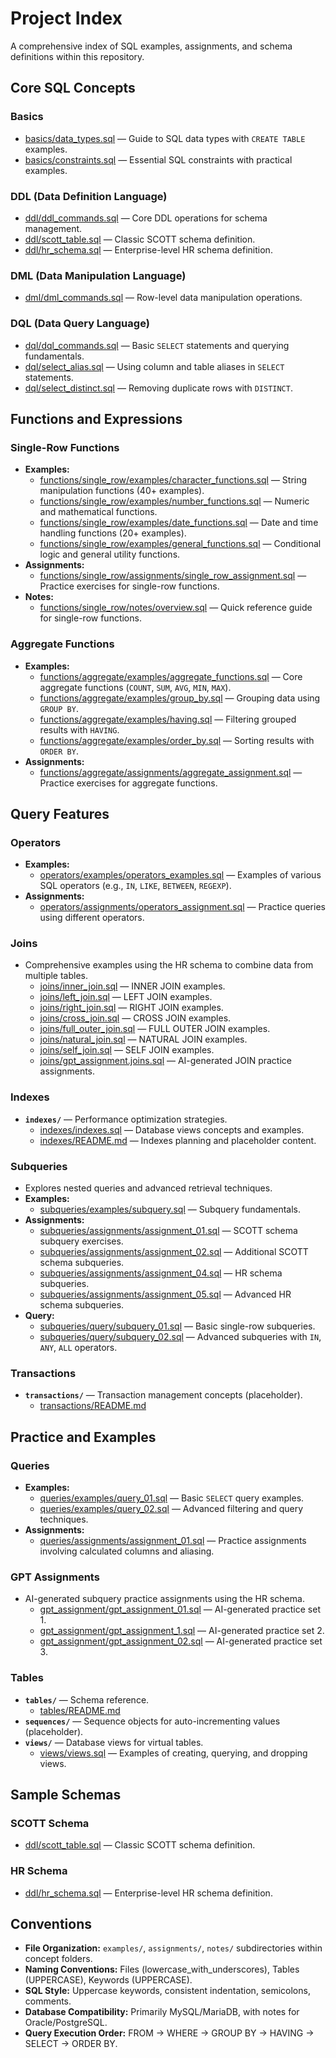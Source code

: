# Project Index

A comprehensive index of SQL examples, assignments, and schema definitions within this repository.

## Core SQL Concepts

### Basics

- [basics/data_types.sql](basics/data_types.sql) — Guide to SQL data types with `CREATE TABLE` examples.
- [basics/constraints.sql](basics/constraints.sql) — Essential SQL constraints with practical examples.

### DDL (Data Definition Language)

- [ddl/ddl_commands.sql](ddl/ddl_commands.sql) — Core DDL operations for schema management.
- [ddl/scott_table.sql](ddl/scott_table.sql) — Classic SCOTT schema definition.
- [ddl/hr_schema.sql](ddl/hr_schema.sql) — Enterprise-level HR schema definition.

### DML (Data Manipulation Language)

- [dml/dml_commands.sql](dml/dml_commands.sql) — Row-level data manipulation operations.

### DQL (Data Query Language)

- [dql/dql_commands.sql](dql/dql_commands.sql) — Basic `SELECT` statements and querying fundamentals.
- [dql/select_alias.sql](dql/select_alias.sql) — Using column and table aliases in `SELECT` statements.
- [dql/select_distinct.sql](dql/select_distinct.sql) — Removing duplicate rows with `DISTINCT`.

## Functions and Expressions

### Single-Row Functions

- **Examples:**
  - [functions/single_row/examples/character_functions.sql](functions/single_row/examples/character_functions.sql) — String manipulation functions (40+ examples).
  - [functions/single_row/examples/number_functions.sql](functions/single_row/examples/number_functions.sql) — Numeric and mathematical functions.
  - [functions/single_row/examples/date_functions.sql](functions/single_row/examples/date_functions.sql) — Date and time handling functions (20+ examples).
  - [functions/single_row/examples/general_functions.sql](functions/single_row/examples/general_functions.sql) — Conditional logic and general utility functions.
- **Assignments:**
  - [functions/single_row/assignments/single_row_assignment.sql](functions/single_row/assignments/single_row_assignment.sql) — Practice exercises for single-row functions.
- **Notes:**
  - [functions/single_row/notes/overview.sql](functions/single_row/notes/overview.sql) — Quick reference guide for single-row functions.

### Aggregate Functions

- **Examples:**
  - [functions/aggregate/examples/aggregate_functions.sql](functions/aggregate/examples/aggregate_functions.sql) — Core aggregate functions (`COUNT`, `SUM`, `AVG`, `MIN`, `MAX`).
  - [functions/aggregate/examples/group_by.sql](functions/aggregate/examples/group_by.sql) — Grouping data using `GROUP BY`.
  - [functions/aggregate/examples/having.sql](functions/aggregate/examples/having.sql) — Filtering grouped results with `HAVING`.
  - [functions/aggregate/examples/order_by.sql](functions/aggregate/examples/order_by.sql) — Sorting results with `ORDER BY`.
- **Assignments:**
  - [functions/aggregate/assignments/aggregate_assignment.sql](functions/aggregate/assignments/aggregate_assignment.sql) — Practice exercises for aggregate functions.

## Query Features

### Operators

- **Examples:**
  - [operators/examples/operators_examples.sql](operators/examples/operators_examples.sql) — Examples of various SQL operators (e.g., `IN`, `LIKE`, `BETWEEN`, `REGEXP`).
- **Assignments:**
  - [operators/assignments/operators_assignment.sql](operators/assignments/operators_assignment.sql) — Practice queries using different operators.

### Joins

- Comprehensive examples using the HR schema to combine data from multiple tables.
  - [joins/inner_join.sql](joins/inner_join.sql) — INNER JOIN examples.
  - [joins/left_join.sql](joins/left_join.sql) — LEFT JOIN examples.
  - [joins/right_join.sql](joins/right_join.sql) — RIGHT JOIN examples.
  - [joins/cross_join.sql](joins/cross_join.sql) — CROSS JOIN examples.
  - [joins/full_outer_join.sql](joins/full_outer_join.sql) — FULL OUTER JOIN examples.
  - [joins/natural_join.sql](joins/natural_join.sql) — NATURAL JOIN examples.
  - [joins/self_join.sql](joins/self_join.sql) — SELF JOIN examples.
  - [joins/gpt_assignment.joins.sql](joins/gpt_assignment.joins.sql) — AI-generated JOIN practice assignments.

### Indexes

- **`indexes/`** — Performance optimization strategies.
  - [indexes/indexes.sql](indexes/indexes.sql) — Database views concepts and examples.
  - [indexes/README.md](indexes/README.md) — Indexes planning and placeholder content.

### Subqueries

- Explores nested queries and advanced retrieval techniques.
- **Examples:**
  - [subqueries/examples/subquery.sql](subqueries/examples/subquery.sql) — Subquery fundamentals.
- **Assignments:**
  - [subqueries/assignments/assignment_01.sql](subqueries/assignments/assignment_01.sql) — SCOTT schema subquery exercises.
  - [subqueries/assignments/assignment_02.sql](subqueries/assignments/assignment_02.sql) — Additional SCOTT schema subqueries.
  - [subqueries/assignments/assignment_04.sql](subqueries/assignments/assignment_04.sql) — HR schema subqueries.
  - [subqueries/assignments/assignment_05.sql](subqueries/assignments/assignment_05.sql) — Advanced HR schema subqueries.
- **Query:**
  - [subqueries/query/subquery_01.sql](subqueries/query/subquery_01.sql) — Basic single-row subqueries.
  - [subqueries/query/subquery_02.sql](subqueries/query/subquery_02.sql) — Advanced subqueries with `IN`, `ANY`, `ALL` operators.

### Transactions

- **`transactions/`** — Transaction management concepts (placeholder).
  - [transactions/README.md](transactions/README.md)

## Practice and Examples

### Queries

- **Examples:**
  - [queries/examples/query_01.sql](queries/examples/query_01.sql) — Basic `SELECT` query examples.
  - [queries/examples/query_02.sql](queries/examples/query_02.sql) — Advanced filtering and query techniques.
- **Assignments:**
  - [queries/assignments/assignment_01.sql](queries/assignments/assignment_01.sql) — Practice assignments involving calculated columns and aliasing.

### GPT Assignments

- AI-generated subquery practice assignments using the HR schema.
  - [gpt_assignment/gpt_assignment_01.sql](gpt_assignment/gpt_assignment_01.sql) — AI-generated practice set 1.
  - [gpt_assignment/gpt_assignment_1.sql](gpt_assignment/gpt_assignment_1.sql) — AI-generated practice set 2.
  - [gpt_assignment/gpt_assignment_02.sql](gpt_assignment/gpt_assignment_02.sql) — AI-generated practice set 3.

### Tables

- **`tables/`** — Schema reference.
  - [tables/README.md](tables/README.md)
- **`sequences/`** — Sequence objects for auto-incrementing values (placeholder).
- **`views/`** — Database views for virtual tables.
  - [views/views.sql](views/views.sql) — Examples of creating, querying, and dropping views.

## Sample Schemas

### SCOTT Schema

- [ddl/scott_table.sql](ddl/scott_table.sql) — Classic SCOTT schema definition.

### HR Schema

- [ddl/hr_schema.sql](ddl/hr_schema.sql) — Enterprise-level HR schema definition.

## Conventions

- **File Organization:** `examples/`, `assignments/`, `notes/` subdirectories within concept folders.
- **Naming Conventions:** Files (lowercase_with_underscores), Tables (UPPERCASE), Keywords (UPPERCASE).
- **SQL Style:** Uppercase keywords, consistent indentation, semicolons, comments.
- **Database Compatibility:** Primarily MySQL/MariaDB, with notes for Oracle/PostgreSQL.
- **Query Execution Order:** FROM → WHERE → GROUP BY → HAVING → SELECT → ORDER BY.
